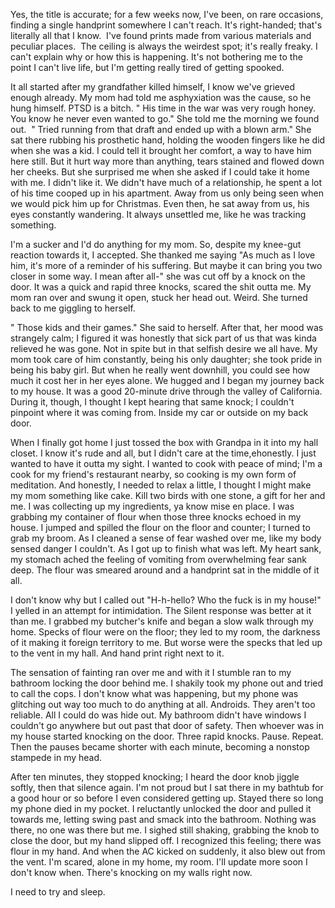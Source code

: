 Yes, the title is accurate; for a few weeks now, I've been, on rare occasions, finding a single handprint somewhere I can't reach. It's right-handed; that's literally all that I know.  I've found prints made from various materials and peculiar places.  The ceiling is always the weirdest spot; it's really freaky. I can't explain why or how this is happening. It's not bothering me to the point I can't live life, but I'm getting really tired of getting spooked.

It all started after my grandfather killed himself, I know we've grieved enough already. My mom had told me asphyxiation was the cause, so he hung himself. PTSD is a bitch.
" His time in the war was very rough honey. You know he never even wanted to go." She told me the morning we found out.
 " Tried running from that draft and ended up with a blown arm." She sat there rubbing his prosthetic hand, holding the wooden fingers like he did when she was a kid. I could tell it brought her comfort, a way to have him here still. But it hurt way more than anything, tears stained and flowed down her cheeks. But she surprised me when she asked if I could take it home with me. I didn't like it. We didn't have much of a relationship, he spent a lot of his time cooped up in his apartment. Away from us only being seen when we would pick him up for Christmas. Even then, he sat away from us, his eyes constantly wandering. It always unsettled me, like he was tracking something. 

I'm a sucker and I'd do anything for my mom. So, despite my knee-gut reaction towards it, I accepted. She thanked me saying
"As much as I love him, it's more of a reminder of his suffering. But maybe it can bring you two closer in some way. I mean after all-" she was cut off by a knock on the door. It was a quick and rapid three knocks, scared the shit outta me. My mom ran over and swung it open, stuck her head out. Weird. She turned back to me giggling to herself.

" Those kids and their games." She said to herself. After that, her mood was strangely calm; I figured it was honestly that sick part of us that was kinda relieved he was gone. Not in spite but in that selfish desire we all have. My mom took care of him constantly, being his only daughter; she took pride in being his baby girl. But when he really went downhill, you could see how much it cost her in her eyes alone. We hugged and I began my journey back to my house. It was a good 20-minute drive through the valley of California. During it, though, I thought I kept hearing that same knock; I couldn't pinpoint where it was coming from. Inside my car or outside on my back door.

When I finally got home I just tossed the box with Grandpa in it into my hall closet. I know it's rude and all, but I didn't care at the time,ehonestly. I just wanted to have it outta my sight. I wanted to cook with peace of mind; I'm a cook for my friend's restaurant nearby, so cooking is my own form of meditation. And honestly, I needed to relax a little, I thought I might make my mom something like cake. Kill two birds with one stone, a gift for her and me. I was collecting up my ingredients, ya know mise en place. I was grabbing my container of flour when those three knocks echoed in my house. I jumped and spilled the flour on the floor and counter; I turned to grab my broom. As I cleaned a sense of fear washed over me, like my body sensed danger I couldn't. As I got up to finish what was left. My heart sank, my stomach ached the feeling of vomiting from overwhelming fear sank deep. The flour was smeared around and a handprint sat in the middle of it all.

I don't know why but I called out
"H-h-hello? Who the fuck is in my house!"  I yelled in an attempt for intimidation. The Silent response was better at it than me. I grabbed my butcher's knife and began a slow walk through my home. Specks of flour were on the floor; they led to my room, the darkness of it making it foreign territory to me. But worse were the specks that led up to the vent in my hall. And hand print right next to it. 

The sensation of fainting ran over me and with it I stumble ran to my bathroom locking the door behind me. I shakily took my phone out and tried to call the cops. I don't know what was happening, but my phone was glitching out way too much to do anything at all. Androids. They aren't too reliable. All I could do was hide out. My bathroom didn't have windows I couldn't go anywhere but out past that door of safety. Then whoever was in my house started knocking on the door. Three rapid knocks. Pause. Repeat. Then the pauses became shorter with each minute, becoming a nonstop stampede in my head. 

After ten minutes, they stopped knocking; I heard the door knob jiggle softly, then that silence again. I'm not proud but I sat there in my bathtub for a good hour or so before I even considered getting up. Stayed there so long my phone died in my pocket. I reluctantly unlocked the door and pulled it towards me, letting swing past and smack into the bathroom. Nothing was there, no one was there but me. I sighed still shaking, grabbing the knob to close the door, but my hand slipped off. I recognized this feeling; there was flour in my hand. And when the AC kicked on suddenly, it also blew out from the vent. 
I'm scared, alone in my home, my room. I'll update more soon I don't know when. There's knocking on my walls right now. 

I need to try and sleep.